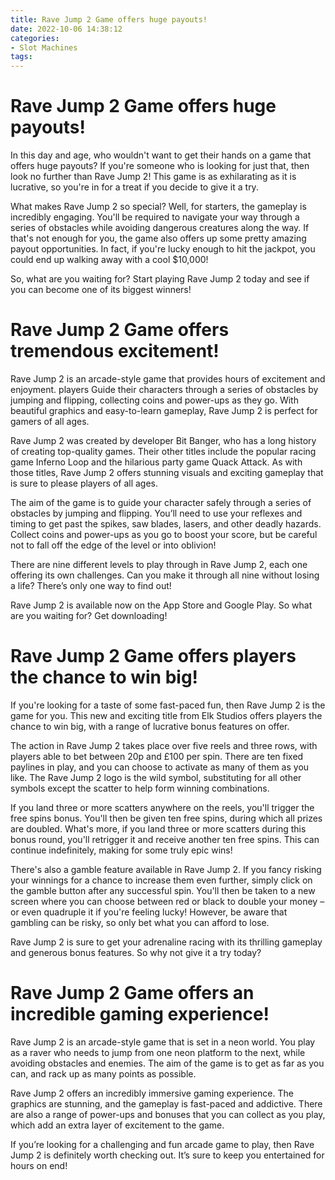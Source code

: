 ```yaml
---
title: Rave Jump 2 Game offers huge payouts!
date: 2022-10-06 14:38:12
categories:
- Slot Machines
tags:
---
```



#  Rave Jump 2 Game offers huge payouts!

In this day and age, who wouldn't want to get their hands on a game that offers huge payouts? If you're someone who is looking for just that, then look no further than Rave Jump 2! This game is as exhilarating as it is lucrative, so you're in for a treat if you decide to give it a try.

What makes Rave Jump 2 so special? Well, for starters, the gameplay is incredibly engaging. You'll be required to navigate your way through a series of obstacles while avoiding dangerous creatures along the way. If that's not enough for you, the game also offers up some pretty amazing payout opportunities. In fact, if you're lucky enough to hit the jackpot, you could end up walking away with a cool $10,000!

So, what are you waiting for? Start playing Rave Jump 2 today and see if you can become one of its biggest winners!

#  Rave Jump 2 Game offers tremendous excitement!

Rave Jump 2 is an arcade-style game that provides hours of excitement and enjoyment. players Guide their characters through a series of obstacles by jumping and flipping, collecting coins and power-ups as they go. With beautiful graphics and easy-to-learn gameplay, Rave Jump 2 is perfect for gamers of all ages.

Rave Jump 2 was created by developer Bit Banger, who has a long history of creating top-quality games. Their other titles include the popular racing game Inferno Loop and the hilarious party game Quack Attack. As with those titles, Rave Jump 2 offers stunning visuals and exciting gameplay that is sure to please players of all ages.

The aim of the game is to guide your character safely through a series of obstacles by jumping and flipping. You’ll need to use your reflexes and timing to get past the spikes, saw blades, lasers, and other deadly hazards. Collect coins and power-ups as you go to boost your score, but be careful not to fall off the edge of the level or into oblivion!

There are nine different levels to play through in Rave Jump 2, each one offering its own challenges. Can you make it through all nine without losing a life? There’s only one way to find out!

Rave Jump 2 is available now on the App Store and Google Play. So what are you waiting for? Get downloading!

#  Rave Jump 2 Game offers players the chance to win big!

If you're looking for a taste of some fast-paced fun, then Rave Jump 2 is the game for you. This new and exciting title from Elk Studios offers players the chance to win big, with a range of lucrative bonus features on offer.

The action in Rave Jump 2 takes place over five reels and three rows, with players able to bet between 20p and £100 per spin. There are ten fixed paylines in play, and you can choose to activate as many of them as you like. The Rave Jump 2 logo is the wild symbol, substituting for all other symbols except the scatter to help form winning combinations.

If you land three or more scatters anywhere on the reels, you'll trigger the free spins bonus. You'll then be given ten free spins, during which all prizes are doubled. What's more, if you land three or more scatters during this bonus round, you'll retrigger it and receive another ten free spins. This can continue indefinitely, making for some truly epic wins!

There's also a gamble feature available in Rave Jump 2. If you fancy risking your winnings for a chance to increase them even further, simply click on the gamble button after any successful spin. You'll then be taken to a new screen where you can choose between red or black to double your money – or even quadruple it if you're feeling lucky! However, be aware that gambling can be risky, so only bet what you can afford to lose.

Rave Jump 2 is sure to get your adrenaline racing with its thrilling gameplay and generous bonus features. So why not give it a try today?

#  Rave Jump 2 Game offers an incredible gaming experience!

Rave Jump 2 is an arcade-style game that is set in a neon world. You play as a raver who needs to jump from one neon platform to the next, while avoiding obstacles and enemies. The aim of the game is to get as far as you can, and rack up as many points as possible.

Rave Jump 2 offers an incredibly immersive gaming experience. The graphics are stunning, and the gameplay is fast-paced and addictive. There are also a range of power-ups and bonuses that you can collect as you play, which add an extra layer of excitement to the game.

If you’re looking for a challenging and fun arcade game to play, then Rave Jump 2 is definitely worth checking out. It’s sure to keep you entertained for hours on end!